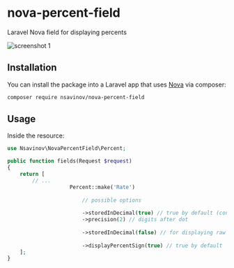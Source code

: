 # nova-percent-field
 Laravel Nova field for displaying percents

![screenshot 1](https://raw.githubusercontent.com/NikolaySav/nova-percent-field/docs/detailed.png)

## Installation

You can install the package into a Laravel app that uses [Nova](https://nova.laravel.com) via composer:

```bash
composer require nsavinov/nova-percent-field
```

## Usage
Inside the resource:

```php
use Nsavinov\NovaPercentField\Percent;

public function fields(Request $request)
{
    return [
        // ...
                    Percent::make('Rate')
                    
                        // possible options
                        
                        ->storedInDecimal(true) // true by default (converts 0.15 to 15.00)
                        ->precision(2) // digits after dot
                        
                        ->storedInDecimal(false) // for displaying raw value from database
                        
                        ->displayPercentSign(true) // true by default
    ];
}
